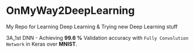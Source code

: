 # OnMyWay2DeepLearning
My Repo for Learning Deep Learning &amp; Trying new Deep Learning stuff

3A_1st DNN -  Achieving **99.6 %** Validation accuracy with `Fully Convolution Network` in Keras over **MNIST**.
